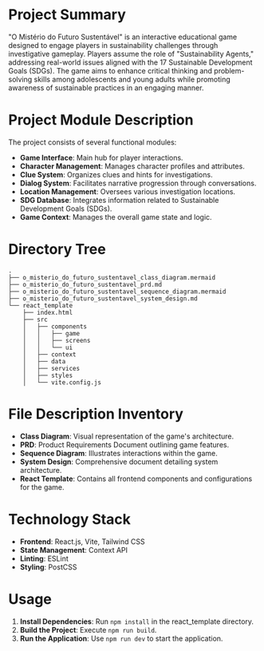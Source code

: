 # Project Summary
"O Mistério do Futuro Sustentável" is an interactive educational game designed to engage players in sustainability challenges through investigative gameplay. Players assume the role of "Sustainability Agents," addressing real-world issues aligned with the 17 Sustainable Development Goals (SDGs). The game aims to enhance critical thinking and problem-solving skills among adolescents and young adults while promoting awareness of sustainable practices in an engaging manner.

# Project Module Description
The project consists of several functional modules:
- **Game Interface**: Main hub for player interactions.
- **Character Management**: Manages character profiles and attributes.
- **Clue System**: Organizes clues and hints for investigations.
- **Dialog System**: Facilitates narrative progression through conversations.
- **Location Management**: Oversees various investigation locations.
- **SDG Database**: Integrates information related to Sustainable Development Goals (SDGs).
- **Game Context**: Manages the overall game state and logic.

# Directory Tree
```
.
├── o_misterio_do_futuro_sustentavel_class_diagram.mermaid
├── o_misterio_do_futuro_sustentavel_prd.md
├── o_misterio_do_futuro_sustentavel_sequence_diagram.mermaid
├── o_misterio_do_futuro_sustentavel_system_design.md
└── react_template
    ├── index.html
    ├── src
    │   ├── components
    │   │   ├── game
    │   │   ├── screens
    │   │   └── ui
    │   ├── context
    │   ├── data
    │   ├── services
    │   ├── styles
    │   └── vite.config.js
```

# File Description Inventory
- **Class Diagram**: Visual representation of the game's architecture.
- **PRD**: Product Requirements Document outlining game features.
- **Sequence Diagram**: Illustrates interactions within the game.
- **System Design**: Comprehensive document detailing system architecture.
- **React Template**: Contains all frontend components and configurations for the game.

# Technology Stack
- **Frontend**: React.js, Vite, Tailwind CSS
- **State Management**: Context API
- **Linting**: ESLint
- **Styling**: PostCSS

# Usage
1. **Install Dependencies**: Run `npm install` in the react_template directory.
2. **Build the Project**: Execute `npm run build`.
3. **Run the Application**: Use `npm run dev` to start the application.
